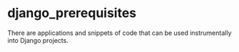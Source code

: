 # django_prerequisites
There are applications and snippets of code that can be used instrumentally into Django projects.
